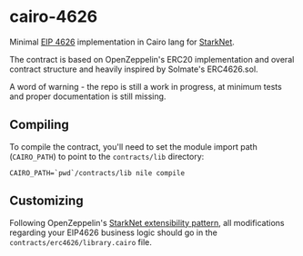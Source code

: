 # cairo-4626

Minimal [EIP 4626](https://eips.ethereum.org/EIPS/eip-4626) implementation in Cairo lang for [StarkNet](https://starknet.io/).

The contract is based on OpenZeppelin's ERC20 implementation and overal contract structure and heavily inspired by Solmate's ERC4626.sol.

A word of warning - the repo is still a work in progress, at minimum tests and proper documentation is still missing.

## Compiling

To compile the contract, you'll need to set the module import path (`CAIRO_PATH`) to point to the `contracts/lib` directory:

```shell
CAIRO_PATH=`pwd`/contracts/lib nile compile
```

## Customizing

Following OpenZeppelin's [StarkNet extensibility pattern](https://github.com/OpenZeppelin/cairo-contracts/blob/main/docs/Extensibility.md#the-pattern), all modifications regarding your EIP4626 business logic should go in the `contracts/erc4626/library.cairo` file.

